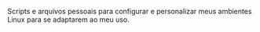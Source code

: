 Scripts e arquivos pessoais para configurar e personalizar meus ambientes Linux para se adaptarem ao meu uso.
